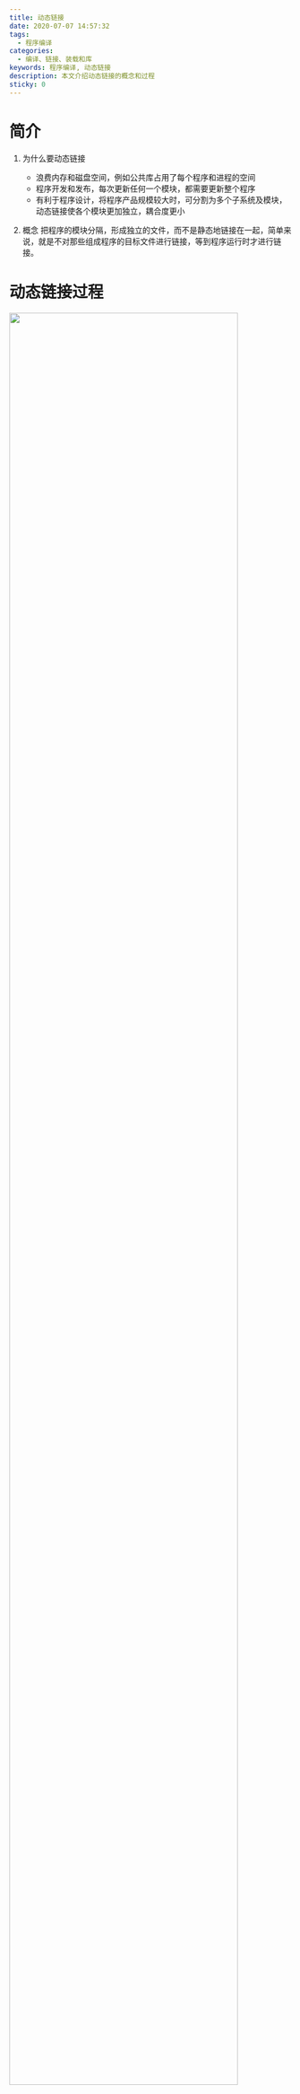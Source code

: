 ```yaml
---
title: 动态链接
date: 2020-07-07 14:57:32
tags:
  - 程序编译
categories:
  - 编译、链接、装载和库
keywords: 程序编译, 动态链接
description: 本文介绍动态链接的概念和过程
sticky: 0
---
```



#  **简介**

1. 为什么要动态链接
    + 浪费内存和磁盘空间，例如公共库占用了每个程序和进程的空间
    + 程序开发和发布，每次更新任何一个模块，都需要更新整个程序
    + 有利于程序设计，将程序产品规模较大时，可分割为多个子系统及模块，动态链接使各个模块更加独立，耦合度更小

2. 概念
    把程序的模块分隔，形成独立的文件，而不是静态地链接在一起，简单来说，就是不对那些组成程序的目标文件进行链接，等到程序运行时才进行链接。


#  **动态链接过程**

<img src=/images/动态链接/动态链接过程.png width="90%">

我们发现，动态库Lib.so也参与了Program1的链接过程，这是怎么回事呢？
当链接器将Program.o链接成可执行文件时，必须确定Program.o中引用的函数的性质：
+ 若是定义在其他静态目标模块中的函数时，则按照静态链接规则处理，对其进行重定位
+ 若是定义在动态共享对象的函数，则链接器将其标记为动态链接的符号，不对其进行重定位，留到装载时进行

链接器如何知道函数的性质呢？这就是动态库Lib.so也参与了链接过程的原因了，Lib.so中保留了完整的符号信息，将其作为Program1的链接输入文件，链接器在解析符号时就可以知道，其中的那些函数是动态符号。

#  **地址空间分布**

对于静态链接的可执行文件来说，整个进程只有一个文件要被映射，那就是可执行文件本身，但对于动态链接来说，除了可执行文件外，还有它引用的共享目标文件，那么这种情况瞎进程的地址空间分布又会怎么样呢？

<img src=/images/动态链接/地址空间分布.png width="70%">

在查看进程的虚拟地址空间发现，多出了一个ld-2.6.so，他是linux下的动态链接器，它和普通共享对象一样被映射到了进程虚拟地址空间，在系统运行程序之前，会先将控制权交给动态链接器，完成动态链接工作后再开始执行程序

而共享对象映射到进程空间中的地址是多少呢？其实共享对象的最终装载地址在编译时是不确定的，而是在装载时根据空闲状态分配。


#  **地址无关代码**

1. 固定装载地址的困扰

    由上一节可知，我们需要确定共享对象的最终装载地址，我们可以手工指定各个模块的地址，例如把0x1000-0x2000分配给A，将0x2000-0x3000分配给B，但当多个模块被多个程序，每个模块不知道其他模块占用的地址，极易发生冲突，早期这种方法叫做静态共享库
    静态共享库不止有地址冲突问题，升级也有很大麻烦，为了解决这个问题，我们设想，共享对象在编译时不能假设自己在进程虚拟空间中的位置。
2. 装载时重定位
    基本思路：在链接时，对所有绝对地址的引用不作重定位，而把这一步推迟到装载时进行，一旦模块装载地址确定，再进行重定位。
    在静态链接过程中的重定位叫做`链接时重定位（Link Time Relocation）`,现在这种叫做`装载时重定位（Load Time Relocation）`。

3. 地址无关代码
    上述的装载时重定位是解决动态模块中有绝对地址引用的方法之一，但是他有个很大的缺点就是指令部分无法在多个进程之间共享，这样就失去了动态链接节省内存的优点。

    > 由于共享对象在每个进程装载的地址都可能不一样，那就表示在上一种方法下，你的指令部分在每个进程中都不同

    所以我们的目的就是希望程序模块中共享的指令部分在装载时不需要根据装载地址改变而改变，所以基本思想就是将指令中需要改变的部分和数据部分放在一起，这样指令就可以保持不变，而数据部分在每个进程中拥有一个副本，这种方案就叫做`地址无关代码（PIC,Position-independtent Code）`的技术。

    例如模块间的数据和函数访问，因为目标地址到装载时才能确认，为了实现地址无关代码，ELF的做法是在数据段里面建立一个指向这些变量或函数的指针数组，也称为`全局偏移表（Global Offset Table）`，当代码引用这些变量或函数时，可通过`GOT`中相对应的项间接引用，

    <img src=/images/动态链接/GOT表.png width="70%">

    链接器在装载模块时，会查找每个变量或函数的所在地址然后填充GOT的各个项。由于GOT本身在数据段，所以它可在模块装载时被修改，且每个进程有独立的副本，互不影响。

    如果可执行文件是动态链接的，那GCC默认会使用PIC来产生可执行文件的代码段。所以可以在其中看到.got段。

#  **延迟绑定**

动态链接性能比静态差，因为装载时链接导致启动慢和GOT查询导致执行慢，优化如下：

使用延迟绑定：在函数第一次调用时，才进行绑定（符号查找，重定位等），大大加快程序启动速度。


#  **显式运行时链接**
也叫运行时加载，就是让程序自己在运行时控制加载指定的模块，并且可以在不需要时卸载

1. `void *dlopen(const char *filename, int flag);`
    该函数用来打开一个动态库，并将其加载到进程的地址空间，完成初始化过程
    filename：被加载动态库的路径，若是绝对路径（以“/”开头），则尝试直接打开该动态库，若是相对路径，则尝试以下顺序查找该库文件
        • 环境变量LD_LIBRARY_PATH
        • /etc/ld.so.cache里面指定的共享库路径
        • /lib  /usr/lib

    flag表示函数符号的解析方式
    RTLD_LAZY表示延迟绑定，当函数第一次被用到时才进行绑定
    RTLD_NOW表示当模块被加载时即完成所有函数绑定工作
    返回值：后续函数使用的句柄

2. `void *dlsym(void *handle, const char *symbol);`
通过该函数找到所需的符号
handle即为dlopen函数返回值
symbol为符号名
返回值：函数和变量的地址，若查找的是常量，则返回常量的值

3. `char *dlerror(void);`
判断其余函数是否调用成功，若返回NULL，则表示调用成功，若不是，则返回错误消息

4. `int dlclose(void *handle);`
卸载模块


其余关于动态链接的详细结构体和段信息，还有链接过程的具体实现我们就不深入探究